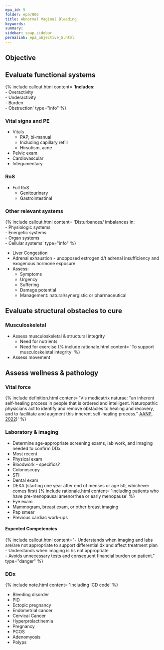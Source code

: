 ```yaml
---
epa_id: 5
folder: epa/005
title: Abnormal Vaginal Bleeding
keywords: 
summary: 
sidebar: soap_sidebar
permalink: epa_objective_5.html
---
```

## Objective
## Evaluate functional systems
{% include callout.html content= '**Includes:**<br>- Overactivity<br>- Underactivity<br>- Burden<br>- Obstruction' type="info" %}
  
### Vital signs and PE
- Vitals
  - PAP, bi-manual
  - Including capillary refill
  - Hirsutism, acne
- Pelvic exam
- Cardiovascular 
- Integumentary

### RoS
- Full RoS
  - Genitourinary
  - Gastrointestinal

### Other relevant systems
{% include callout.html content= 'Disturbances/ imbalances in:<br>- Physiologic systems<br>- Energetic systems<br>- Organ systems<br>- Cellular systems' type="info" %}
- Liver Congestion
- Adrenal exhaustion - unopposed estrogen d/t adrenal insufficiency and exogenous hormone exposure
- Assess:
  - Symptoms
  - Urgency
  - Suffering 
  - Damage potential
  - Management: natural/synergistic or pharmaceutical


## Evaluate structural obstacles to cure

### Musculoskeletal
- Assess musculoskeletal & structural integrity
  - Need for nutrients
  - Need for  exercise 
   {% include rationale.html content= 'To support musculoskeletal integrity' %}
- Assess movement

## Assess wellness & pathology

### Vital force
{% include definition.html content= 'Vis medicatrix naturae: "an inherent self-healing process in people that is ordered and intelligent. Naturopathic physicians act to identify and remove obstacles to healing and recovery, and to facilitate and augment this inherent self-healing process." [AANP, 2022](https://naturopathic.org/page/PrinciplesNaturopathicMedicine?&hhsearchterms=%22vis+and+medicatrix+and+naturae%22))' %}

### Laboratory & imaging
- Determine age-appropriate screening exams, lab work, and imaging needed to confirm DDx
- Most recent 
- Physical exam
- Bloodwork - specifics?
- Colonoscopy 
- STI
- Dental exam
- DEXA (starting one year after end of menses or age 50, whichever comes first)
  {% include rationale.html content= 'Including patients who have pre-menopausal amenorrhea or early menopause' %}
- Eye exam
- Mammogram, breast exam, or other breast imaging
- Pap smear
- Previous cardiac work-ups

#### Expected Competencies
{% include callout.html content="- Understands when imaging and labs are/are not appropriate to support differential dx and affect treatment plan<br>- Understands when imaging is /is not appropriate<br>- Avoids unnecessary tests and consequent financial burden on patient." type="danger" %}

### DDx
{% include note.html content= 'Including ICD code' %}
- Bleeding disorder
- PID
- Ectopic pregnancy 
- Endometrial cancer
- Cervical Cancer
- Hyperprolactinemia
- Pregnancy
- PCOS
- Adenomyosis
- Polyps

